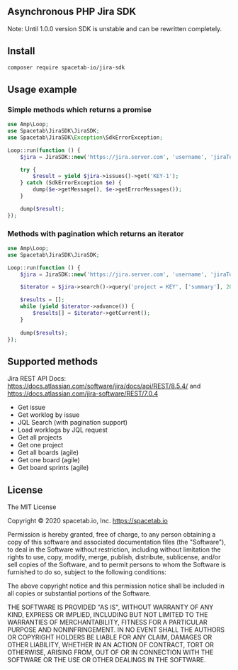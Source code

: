 Asynchronous PHP Jira SDK
-------------------------

Note: Until 1.0.0 version SDK is unstable and can be rewritten completely.

## Install

```bash
composer require spacetab-io/jira-sdk
```

## Usage example

### Simple methods which returns a promise

```php
use Amp\Loop;
use Spacetab\JiraSDK\JiraSDK;
use Spacetab\JiraSDK\Exception\SdkErrorException;

Loop::run(function () {
    $jira = JiraSDK::new('https://jira.server.com', 'username', 'jiraTokenStringOrPassword');

    try {
        $result = yield $jira->issues()->get('KEY-1');
    } catch (SdkErrorException $e) {
        dump($e->getMessage(), $e->getErrorMessages());
    }

    dump($result);
});
```

### Methods with pagination which returns an iterator 

```php
use Amp\Loop;
use Spacetab\JiraSDK\JiraSDK;

Loop::run(function () {
    $jira = JiraSDK::new('https://jira.server.com', 'username', 'jiraTokenStringOrPassword');

    $iterator = $jira->search()->query('project = KEY', ['summary'], 20);

    $results = [];
    while (yield $iterator->advance()) {
        $results[] = $iterator->getCurrent();
    }
    
    dump($results);
});
```

## Supported methods

Jira REST API Docs: https://docs.atlassian.com/software/jira/docs/api/REST/8.5.4/ 
and https://docs.atlassian.com/jira-software/REST/7.0.4

* Get issue
* Get worklog by issue
* JQL Search (with pagination support)
* Load worklogs by JQL request
* Get all projects
* Get one project
* Get all boards (agile)
* Get one board (agile)
* Get board sprints (agile)

## License

The MIT License

Copyright © 2020 spacetab.io, Inc. https://spacetab.io

Permission is hereby granted, free of charge, to any person obtaining a copy of this software and associated documentation files (the "Software"), to deal in the Software without restriction, including without limitation the rights to use, copy, modify, merge, publish, distribute, sublicense, and/or sell copies of the Software, and to permit persons to whom the Software is furnished to do so, subject to the following conditions:

The above copyright notice and this permission notice shall be included in all copies or substantial portions of the Software.

THE SOFTWARE IS PROVIDED "AS IS", WITHOUT WARRANTY OF ANY KIND, EXPRESS OR IMPLIED, INCLUDING BUT NOT LIMITED TO THE WARRANTIES OF MERCHANTABILITY, FITNESS FOR A PARTICULAR PURPOSE AND NONINFRINGEMENT. IN NO EVENT SHALL THE AUTHORS OR COPYRIGHT HOLDERS BE LIABLE FOR ANY CLAIM, DAMAGES OR OTHER LIABILITY, WHETHER IN AN ACTION OF CONTRACT, TORT OR OTHERWISE, ARISING FROM, OUT OF OR IN CONNECTION WITH THE SOFTWARE OR THE USE OR OTHER DEALINGS IN THE SOFTWARE.
